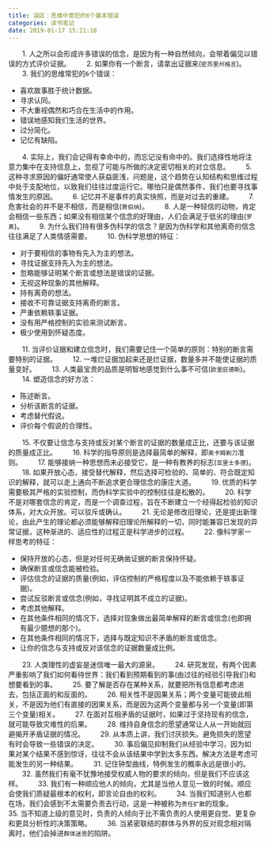 ```yaml
---
title: 误区：思维中常犯的6个基本错误
categories: 读书笔记
date: 2019-01-17 15:21:18
---
```

&emsp;&emsp;1. 人之所以会形成许多错误的信念，是因为有一种自然倾向，会带着偏见以错误的方式评价证据。<!--more-->
&emsp;&emsp;2. 如果你有一个断言，请拿出证据来(`密苏里州格言`)。
&emsp;&emsp;3. 我们的思维常犯的`6`个错误：

- 喜欢故事胜于统计数据。
- 寻求认同。
- 不大重视偶然和巧合在生活中的作用。
- 错误地感知我们生活的世界。
- 过分简化。
- 记忆有缺陷。

&emsp;&emsp;4. 实际上，我们会记得有幸命中的，而忘记没有命中的。我们选择性地将注意力集中在支持信息上，忽视了可能与所做的决定密切相关的对立信息。
&emsp;&emsp;5. 这种寻求原因的偏好通常使人获益匪浅，问题是，这个趋势在认知结构和思维过程中处于支配地位，以致我们往往过度运行它。哪怕只是偶然事件，我们也要寻找事情发生的原因。
&emsp;&emsp;6. 记忆并不是事件的真实快照，而是对过去的重建。
&emsp;&emsp;7. 危害社会的并不是不相信，而是相信(`萧伯纳`)。
&emsp;&emsp;8. 人是一种轻信的动物，肯定会相信一些东西；如果没有相信某个信念的好理由，人们会满足于低劣的理由(`罗素`)。
&emsp;&emsp;9. 为什么我们持有很多伪科学的信念？是因为伪科学和其他离奇的信念往往满足了人类情感需要。
&emsp;&emsp;10. 伪科学思想的特征：

- 对于要相信的事物有先入为主的想法。
- 寻找证据支持先入为主的想法。
- 忽略能够证明某个断言或想法是错误的证据。
- 无视这种现象的其他解释。
- 持有离奇的想法。
- 接收不可靠证据支持离奇的断言。
- 严重依赖轶事证据。
- 没有用严格控制的实验来测试断言。
- 极少使用到怀疑态度。

&emsp;&emsp;11. 当评价证据和建立信念时，我们需要记住一个简单的原则：特别的断言需要特别的证据。
&emsp;&emsp;12. 一堆烂证据加起来还是烂证据，数量多并不能使证据的质量变好。
&emsp;&emsp;13. 人类最宝贵的品质是明智地感觉到什么事不可信(`欧里庇德斯`)。
&emsp;&emsp;14. 塑造信念的好方法：

- 陈述断言。
- 分析该断言的证据。
- 考虑替代假说。
- 评价每个假说的合理性。

&emsp;&emsp;15. 不仅要让信念与支持或反对某个断言的证据的数量成正比，还要与该证据的质量成正比。
&emsp;&emsp;16. 科学的指导原则是选择最简单的解释，即`奥卡姆剃刀`准则。
&emsp;&emsp;17. 能够接纳一种思想而未必接受它，是一种有教养的标志(`亚里士多德`)。
&emsp;&emsp;18. 如果开放心态，接受替代解释，然后选择可检验的、简单的、符合既定知识的解释，就可以走上通向不断追求更合理信念的康庄大道。
&emsp;&emsp;19. 优质的科学需要极其严格的实验控制，而伪科学实验中的控制往往是松散的。
&emsp;&emsp;20. 科学不是对哪套信念的肯定，而是一个调查过程，旨在不断建立一个经得起检验的知识体系，对大众开放。可以驳斥或确认。
&emsp;&emsp;21. 无论是修改旧理论，还是提出新理论，由此产生的理论都必须能够解释旧理论所解释的一切，同时能兼容已发现的异常证据，这种渐进的、适应性的过程正是科学进步的过程。
&emsp;&emsp;22. 像科学家一样思考的特征：

- 保持开放的心态，但是对任何无确凿证据的断言保持怀疑。
- 确保断言或信念能被检验。
- 评估信念的证据的质量(例如，评估控制的严格程度以及不能依赖于轶事证据)。
- 尝试反驳断言或信念(例如，寻找证明其不成立的证据)。
- 考虑其他解释。
- 在其他条件相同的情况下，选择对现象做出最简单解释的断言或信念(也即拥有最少臆想的那个)。
- 在其他条件相同的情况下，选择与既定知识不矛盾的断言或信念。
- 让你的信念与支持或反对该信念的证据数量成比例。

&emsp;&emsp;23. 人类理性的虚妄是迷信唯一最大的源泉。
&emsp;&emsp;24. 研究发现，有两个因素严重影响了我们如何看待世界：我们看到预期看到的事(由过往的经验引导我们)和想要看到的事。
&emsp;&emsp;25. 要了解是否存在某种关系，就要把所有信息都考虑进去，包括正面的和反面的。
&emsp;&emsp;26. 相关性不是因果关系；两个变量可能彼此相关，不是因为他们有直接的因果关系，而是因为这两个变量都与另一个变量(即第三个变量)相关。
&emsp;&emsp;27. 在面对互相矛盾的证据时，如果过于坚持现有的信念，就可能导致灾难性的后果。
&emsp;&emsp;28. 维持自身信念的愿望通常让人从一开始就回避揭开矛盾证据的情况。
&emsp;&emsp;29. 从本质上讲，我们讨厌损失。避免损失的愿望有时会导致一些错误的决定。
&emsp;&emsp;30. 事后偏见抑制我们从经验中学习，因为如果对某个结果不感到惊讶，往往不会从该结果中学到太多东西。解决方法是考虑可能发生的另一种结果。
&emsp;&emsp;31. 记住钟型曲线，特例发生的概率永远是很小的。
&emsp;&emsp;32. 虽然我们有毫不犹豫地接受权威人物的要求的倾向，但是我们不应该这样。
&emsp;&emsp;33. 我们有一种顺应他人的倾向，尤其是当他人意见一致的时候。顺应会使我们质疑最根本的权利，即言论自由的权利。
&emsp;&emsp;34. 当我们知道别人也都在场，我们会感到不太需要负责去行动，这是一种被称为`责任扩散`的现象。
&emsp;&emsp;35. 当不知道上级的意见时，负责的人倾向于比不需负责的人使用更自觉、更复杂和更具分析性的决策策略。
&emsp;&emsp;36. 当紧密联结的群体与外界的反对观念相对隔离时，他们会掉进`群体迷思`的陷阱。
